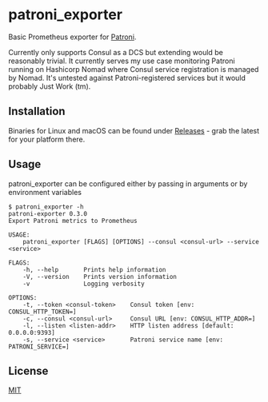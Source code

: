 # patroni_exporter

Basic Prometheus exporter for [Patroni](https://github.com/zalando/patroni).

Currently only supports Consul as a DCS but extending would be reasonably trivial. It currently serves my use case monitoring Patroni running on Hashicorp Nomad where Consul service registration is managed by Nomad. It's untested against Patroni-registered services but it would probably Just Work (tm).

## Installation

Binaries for Linux and macOS can be found under [Releases](https://github.com/ccakes/patroni_exporter/releases) - grab the latest for your platform there.

## Usage

patroni_exporter can be configured either by passing in arguments or by environment variables

```shell
$ patroni_exporter -h
patroni-exporter 0.3.0
Export Patroni metrics to Prometheus

USAGE:
    patroni_exporter [FLAGS] [OPTIONS] --consul <consul-url> --service <service>

FLAGS:
    -h, --help       Prints help information
    -V, --version    Prints version information
    -v               Logging verbosity

OPTIONS:
    -t, --token <consul-token>    Consul token [env: CONSUL_HTTP_TOKEN=]
    -c, --consul <consul-url>     Consul URL [env: CONSUL_HTTP_ADDR=]
    -l, --listen <listen-addr>    HTTP listen address [default: 0.0.0.0:9393]
    -s, --service <service>       Patroni service name [env: PATRONI_SERVICE=]
```

## License

[MIT](/LICENSE)